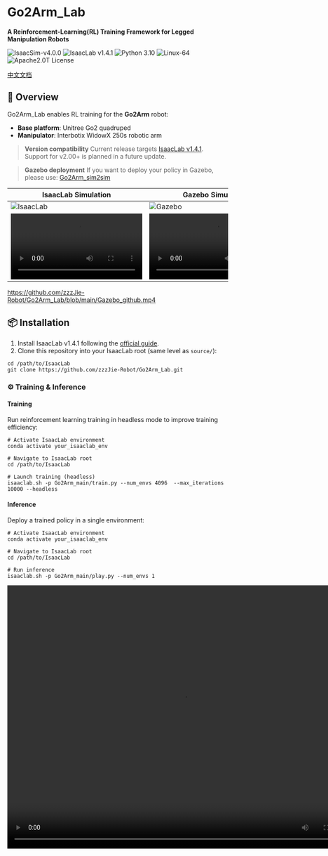 # Go2Arm_Lab

**A Reinforcement-Learning(RL) Training Framework for Legged Manipulation Robots**
  
<img src="https://img.shields.io/badge/IsaacSim-v4.0.0-blue" alt="IsaacSim-v4.0.0" /> <img src="https://img.shields.io/badge/IsaacLab-v1.4.1-blue" alt="IsaacLab v1.4.1" /> <img src="https://img.shields.io/badge/Python-3.10-blue" alt="Python 3.10" /> <img src="https://img.shields.io/badge/Platform-Linux--64-orange" alt="Linux-64" /> <img src="https://img.shields.io/badge/License-Apache2.0-yellow" alt="Apache2.0T License" />

[中文文档](https://github.com/zzzJie-Robot/Go2Arm_Lab/blob/main/README_CN.md "中文文档")

## 🚀 Overview

Go2Arm_Lab enables RL training for the **Go2Arm** robot:

- **Base platform**: Unitree Go2 quadruped
- **Manipulator**: Interbotix WidowX 250s robotic arm

> **Version compatibility**
> Current release targets [IsaacLab v1.4.1](https://isaac-sim.github.io/IsaacLab/v1.4.1). Support for v2.00+ is planned in a future update.

> **Gazebo deployment**
> If you want to deploy your policy in Gazebo, please use:
> [Go2Arm_sim2sim](https://github.com/zzzJie-Robot/Go2Arm_Lab)

| IsaacLab Simulation | Gazebo Simulation |
|--------------------|-------------------|
| ![IsaacLab](https://via.placeholder.com/300x150/0a84ff/ffffff?text=IsaacLab) | ![Gazebo](https://via.placeholder.com/300x150/ff6b6b/ffffff?text=Gazebo) |
| <video controls><source src="IsaacLab_github.mp4" type="video/mp4">Your browser does not support the video tag.</video> | <video controls><source src="https://github.com/zzzJie-Robot/Go2Arm_Lab/blob/main/Gazebo_github.mp4" type="video/mp4">Your browser does not support the video tag.</video> |

https://github.com/zzzJie-Robot/Go2Arm_Lab/blob/main/Gazebo_github.mp4
## 📦 Installation

1. Install IsaacLab v1.4.1 following the [official guide](https://isaac-sim.github.io/IsaacLab/v1.4.1/source/setup/installation/index.html).
2. Clone this repository into your IsaacLab root (same level as `source/`):

```
cd /path/to/IsaacLab
git clone https://github.com/zzzJie-Robot/Go2Arm_Lab.git
```

### ⚙️ Training & Inference

#### Training

Run reinforcement learning training in headless mode to improve training efficiency:

```
# Activate IsaacLab environment
conda activate your_isaaclab_env

# Navigate to IsaacLab root
cd /path/to/IsaacLab

# Launch training (headless)
isaaclab.sh -p Go2Arm_main/train.py --num_envs 4096  --max_iterations 10000 --headless
```

#### Inference

Deploy a trained policy in a single environment:

```
# Activate IsaacLab environment  
conda activate your_isaaclab_env

# Navigate to IsaacLab root  
cd /path/to/IsaacLab

# Run inference
isaaclab.sh -p Go2Arm_main/play.py --num_envs 1
```

<video src="IsaacLab_github.mp4.mp4" autoplay="true" controls="controls" width="800" height="600">
</video>
